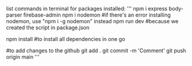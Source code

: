 list commands in terminal for packages installed:
'''
npm i express body-parser firebase-admin 
npm i nodemon #if there's an error installing nodemon, use "npm i -g nodemon" instead
npm run dev #because we created the script in package.json

npm install #to install all dependencies in one go

#to add changes to the github
git add .
git commit -m 'Comment'
git push origin main
'''